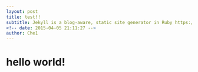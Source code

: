 ```yaml
---
layout: post
title: test!!
subtitle: Jekyll is a blog-aware, static site generator in Ruby https://jekyllrb.com
<!-- date: 2015-04-05 21:11:27 -->
author: Che1
---
```


# hello world!
